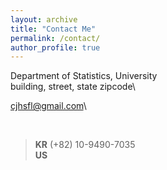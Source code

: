 ```yaml
---
layout: archive
title: "Contact Me"
permalink: /contact/
author_profile: true
---
```

Department of Statistics, University\
building, street, state zipcode\

cjhsfl@gmail.com\

<br>

> <b>KR</b> (+82) 10-9490-7035\
<b>US</b>